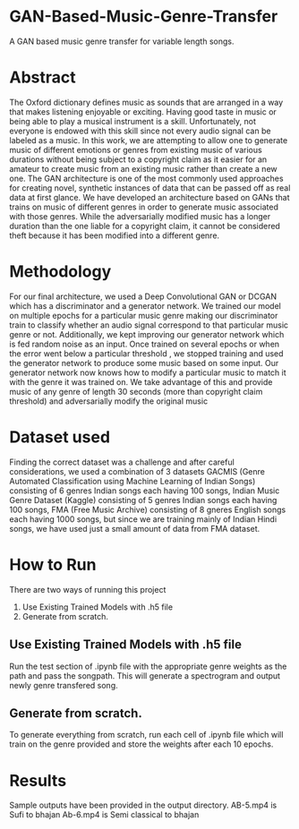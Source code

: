 # GAN-Based-Music-Genre-Transfer
A GAN based music genre transfer for variable length songs.

# Abstract
The Oxford dictionary defines music as sounds that are arranged in a way that
makes listening enjoyable or exciting. Having good taste in music or being able to
play a musical instrument is a skill. Unfortunately, not everyone is endowed with
this skill since not every audio signal can be labeled as a music. In this work, we
are attempting to allow one to generate music of different emotions or genres from
existing music of various durations without being subject to a copyright claim as
it easier for an amateur to create music from an existing music rather than create
a new one. The GAN architecture is one of the most commonly used approaches
for creating novel, synthetic instances of data that can be passed off as real data
at first glance. We have developed an architecture based on GANs that trains on
music of different genres in order to generate music associated with those genres.
While the adversarially modified music has a longer duration than the one liable
for a copyright claim, it cannot be considered theft because it has been modified
into a different genre.

# Methodology

For our final architecture, we used a Deep Convolutional GAN or DCGAN which has a discriminator
and a generator network. We trained our model on multiple epochs for a particular music genre
making our discriminator train to classify whether an audio signal correspond to that particular music
genre or not. Additionally, we kept improving our generator network which is fed random noise as an
input.
Once trained on several epochs or when the error went below a particular threshold , we stopped
training and used the generator network to produce some music based on some input.
Our generator network now knows how to modify a particular music to match it with the genre it was
trained on. We take advantage of this and provide music of any genre of length 30 seconds (more
than copyright claim threshold) and adversarially modify the original music

# Dataset used

Finding the correct dataset was a challenge and after careful considerations, we used a combination of
3 datasets GACMIS (Genre Automated Classification using Machine Learning of Indian Songs)
consisting of 6 genres Indian songs each having 100 songs, Indian Music Genre Dataset (Kaggle)
consisting of 5 genres Indian songs each having 100 songs, FMA (Free Music Archive) consisting
of 8 gneres English songs each having 1000 songs, but since we are training mainly of Indian Hindi
songs, we have used just a small amount of data from FMA dataset.

# How to Run

There are two ways of running this project

1. Use Existing Trained Models with .h5 file
2. Generate from scratch.

## Use Existing Trained Models with .h5 file
Run the test section of .ipynb file with the appropriate genre weights as the path and pass the songpath.
This will generate a spectrogram and output newly genre transfered song.

## Generate from scratch.
To generate everything from scratch, run each cell of .ipynb file which will train on the genre provided and store the weights after each 10 epochs.

# Results

Sample outputs have been provided in the output directory.
AB-5.mp4 is Sufi to bhajan
Ab-6.mp4 is Semi classical to bhajan










